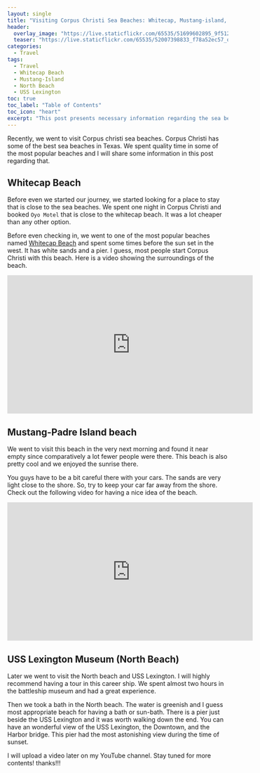 ```yaml
---
layout: single
title: "Visiting Corpus Christi Sea Beaches: Whitecap, Mustang-island, and North Beach"
header:
  overlay_image: "https://live.staticflickr.com/65535/51699602895_9f512e632d_o.png"
  teaser: "https://live.staticflickr.com/65535/52007398833_f78a52ec57_o.png"
categories:
  - Travel
tags:
  - Travel
  - Whitecap Beach
  - Mustang-Island
  - North Beach
  - USS Lexington
toc: true
toc_label: "Table of Contents"
toc_icon: "heart"
excerpt: "This post presents necessary information regarding the sea beaches to visit in Corpus Christi. I also included some aerial shots of the popular beaches."
---
```




Recently, we went to visit Corpus christi sea beaches. Corpus Christi has some of the best sea beaches in Texas. We spent quality time in some of the most popular beaches and I will share some information in this post regarding that.



## Whitecap Beach
Before even we started our journey, we started looking for a place to stay that is close to the sea beaches. We spent one night in Corpus Christi and booked `Oyo Motel` that is close to the whitecap beach.  It was a lot cheaper than any other option. 

Before even checking in, we went to one of the most popular beaches named [Whitecap Beach](https://www.visitcorpuschristi.com/beaches/locations/whitecap-beach/) and spent some times before the sun set in the west. It has white sands and a pier. I guess, most people start Corpus Christi with this beach. Here is a video showing the surroundings of the beach.

<iframe src="https://www.youtube.com/embed/iElT-KnUoZs" width="560" height="315" frameborder="0"> </iframe>
<br/>

## Mustang-Padre Island beach
We went to visit this beach in the very next morning and found it near empty since comparatively a lot fewer people were there. This beach is also pretty cool and we enjoyed the sunrise there.

You guys have to be a bit careful there with your cars. The sands are very light close to the shore. So, try to keep your car far away from the shore. Check out the following video for having a nice idea of the beach.

<iframe src="https://www.youtube.com/embed/ilx0HZIZLq8" width="560" height="315" frameborder="0"> </iframe>
<br/>


## USS Lexington Museum (North Beach)
Later we went to visit the North beach and USS Lexington. I will highly recommend having a tour in this career ship. We spent almost two hours in the battleship museum and had a great experience. 

Then we took a bath in the North beach. The water is greenish and I guess most appropriate beach for having a bath or sun-bath. There is a pier just beside the USS Lexington and it was worth walking down the end. You can have an wonderful view of the USS Lexington, the Downtown, and the Harbor bridge. This pier had the most astonishing view during the time of sunset.

I will upload a video later on my YouTube channel. Stay tuned for more contents! thanks!!!
<!--stackedit_data:
eyJoaXN0b3J5IjpbMTk4OTQxNTA3XX0=
-->